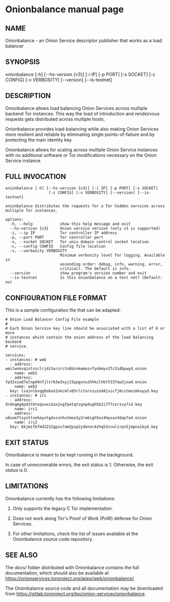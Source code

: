# Onionbalance manual page

## NAME

Onionbalance - an Onion Service descriptor publisher that works as a load balancer

## SYNOPSIS

onionbalance [-h] [--hs-version {v3}] [-i IP] [-p PORT] [-s SOCKET]
                   [-c CONFIG] [-v VERBOSITY] [--version] [--is-testnet]


## DESCRIPTION

Onionbalance allows load balancing Onion Services across multiple backend Tor
instances. This way the load of introduction and rendezvous requests gets
distributed across multiple hosts.

Onionbalance provides load-balancing while also making Onion Services more
resilient and reliable by eliminating single points-of-failure and by
protecting the main identity key.

Onionbalance allows for scaling across multiple Onion Service instances with no
additional software or Tor modifications necessary on the Onion Service
instance.

## FULL INVOCATION

    onionbalance [-h] [--hs-version {v3}] [-i IP] [-p PORT] [-s SOCKET]
                       [-c CONFIG] [-v VERBOSITY] [--version] [--is-testnet]

    onionbalance distributes the requests for a Tor hidden services across
    multiple Tor instances.

    options:
      -h, --help            show this help message and exit
      --hs-version {v3}     Onion service version (only v3 is supported)
      -i, --ip IP           Tor controller IP address
      -p, --port PORT       Tor controller port
      -s, --socket SOCKET   Tor unix domain control socket location
      -c, --config CONFIG   Config file location
      -v, --verbosity VERBOSITY
                            Minimum verbosity level for logging. Available in
                            ascending order: debug, info, warning, error,
                            critical). The default is info.
      --version             show program's version number and exit
      --is-testnet          Is this onionbalance on a test net? (Default: no)


## CONFIGURATION FILE FORMAT

This is a sample configuration file that can be adapted:

    # Onion Load Balancer Config File example
    #
    # Each Onion Service key line should be associated with a list of 0 or more
    # instances which contain the onion address of the load balancing backend
    # service.

    services:
    - instances: # web
      - address: wmilwokvqistssclrjdi5arzrctn6bznkwmosvfyobmyv2fc3idbpwyd.onion
        name: web1
      - address: fp32xzad7wlnpd4n7jltrb3w3xyj23ppgsnuzhhkzlhbt5337aw2joad.onion
        name: web2
      key: lsainlbvqg6obox2xkcmlv65rlctarxzuzod4juicfj6cstmoimkxyyd.key
    - instances: # irc
      - address: drdoqmg4p43tbtoqxuxs2ax2vgfpetqtvgnpdugh5b2i7f7zxrzvy7id.key
        name: irc1
      - address: u6uoeftsysttxeheyxtgdxssnhutmoo2y2rw6igh5ez4hpxaz4dap7ad.onion
        name: irc2
      key: 6kjmifbfmd2232gpsu7am2psp2ydennc4zhq53zcwlirps5jmpnaikyd.key


## EXIT STATUS

Onionbalance is meant to be kept running in the background.

In case of unrecoverable errors, the exit status is 1.
Otherwise, the exit status is 0.

## LIMITATIONS

Onionbalance currently has the following limitations:

1. Only supports the legacy C Tor implementation.

2. Does not work along Tor's Proof of Work (PoW) defense for Onion Services.

3. For other limitations, check the list of issues  available at the
   Onionbalance source code repository.

## SEE ALSO

The *docs/* folder distributed with Onionbalance contains the full documentation,
which should also be available at <https://onionservices.torproject.org/apps/web/onionbalance/>.

The Onionbalance source code and all documentation may be downloaded from
<https://gitlab.torproject.org/tpo/onion-services/onionbalance>.

